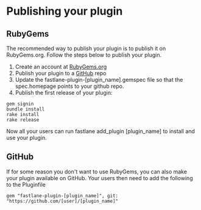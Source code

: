 # Publishing your plugin
## RubyGems
The recommended way to publish your plugin is to publish it on RubyGems.org. Follow the steps below to publish your plugin.

1. Create an account at [RubyGems.org](https://rubygems.org/)
2. Publish your plugin to a [GitHub](https://github.com/) repo
3. Update the fastlane-plugin-[plugin_name].gemspec file so that the spec.homepage points to your github repo.
4. Publish the first release of your plugin:

```
gem signin
bundle install
rake install
rake release
```

Now all your users can run fastlane add_plugin [plugin_name] to install and use your plugin.

## GitHub
If for some reason you don't want to use RubyGems, you can also make your plugin available on GitHub. Your users then need to add the following to the Pluginfile

```
gem "fastlane-plugin-[plugin_name]", git: "https://github.com/[user]/[plugin_name]"
```
